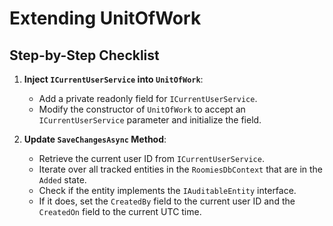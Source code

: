 # Extending UnitOfWork

## Step-by-Step Checklist

1. **Inject `ICurrentUserService` into `UnitOfWork`**:
   - Add a private readonly field for `ICurrentUserService`.
   - Modify the constructor of `UnitOfWork` to accept an `ICurrentUserService` parameter and initialize the field.

2. **Update `SaveChangesAsync` Method**:
   - Retrieve the current user ID from `ICurrentUserService`.
   - Iterate over all tracked entities in the `RoomiesDbContext` that are in the `Added` state.
   - Check if the entity implements the `IAuditableEntity` interface.
   - If it does, set the `CreatedBy` field to the current user ID and the `CreatedOn` field to the current UTC time.
